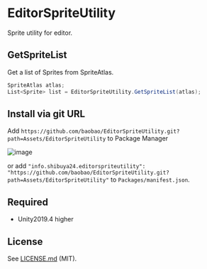 # EditorSpriteUtility
Sprite utility for editor.


## GetSpriteList

Get a list of Sprites from SpriteAtlas.

```cs
SpriteAtlas atlas;
List<Sprite> list = EditorSpriteUtility.GetSpriteList(atlas);
```


## Install via git URL

Add `https://github.com/baobao/EditorSpriteUtility.git?path=Assets/EditorSpriteUtility` to Package Manager

![image](https://user-images.githubusercontent.com/144386/87669945-d11d9a00-c7a9-11ea-8a21-aff2cb8117f8.png)

or add `"info.shibuya24.editorspriteutility": "https://github.com/baobao/EditorSpriteUtility.git?path=Assets/EditorSpriteUtility"` to `Packages/manifest.json`.

## Required

- Unity2019.4 higher

## License

See [LICENSE.md](https://github.com/baobao/UnityOSCWrapper/blob/master/Assets/UnityOSCWrapper/LICENSE.md) (MIT).
